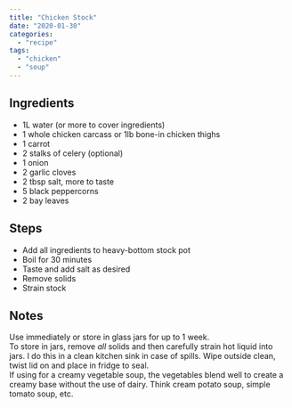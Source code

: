 ```yaml
---
title: "Chicken Stock"
date: "2020-01-30"
categories: 
  - "recipe"
tags: 
  - "chicken"
  - "soup"
---
```


## Ingredients

- 1L water (or more to cover ingredients)
- 1 whole chicken carcass or 1lb bone-in chicken thighs
- 1 carrot
- 2 stalks of celery (optional)
- 1 onion
- 2 garlic cloves
- 2 tbsp salt, more to taste
- 5 black peppercorns
- 2 bay leaves

## Steps

- Add all ingredients to heavy-bottom stock pot
- Boil for 30 minutes
- Taste and add salt as desired
- Remove solids
- Strain stock

## Notes

Use immediately or store in glass jars for up to 1 week.  
To store in jars, remove _all_ solids and then carefully strain hot liquid into jars. I do this in a clean kitchen sink in case of spills. Wipe outside clean, twist lid on and place in fridge to seal.  
If using for a creamy vegetable soup, the vegetables blend well to create a creamy base without the use of dairy. Think cream potato soup, simple tomato soup, etc.

